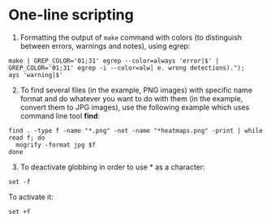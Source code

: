 # One-line scripting
1. Formatting the output of `make` command with colors (to distinguish between errors, warnings and notes), using egrep:
```shell
make | GREP_COLOR='01;31' egrep --color=always 'error|$' | GREP_COLOR='01;31' egrep -i --color=alw│ e. wrong detections).");                                                                                       
ays 'warning|$'
```
2. To find several files (in the example, PNG images) with specific name format and do whatever you want to do with them (in the example, convert them to JPG images), use the following example which uses command line tool **find**:
```shell
find . -type f -name "*.png" -not -name "*heatmaps.png" -print | while read f; do
  mogrify -format jpg $f
done
```
3. To deactivate globbing in order to use * as a character:
```shell
set -f
```
To activate it:
```shell
set +f
```
